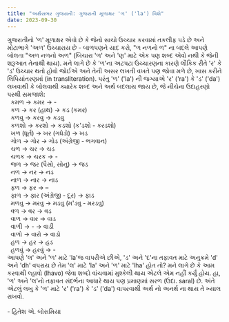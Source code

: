 ```yaml
---
title: "અર્થસભર ગુજરાતી: ગુજરાતી મૂળાક્ષર 'ળ' ('la') વિશે"
date: 2023-09-30
---
```

ગુજરાતીનો 'ળ' મૂળાક્ષર એવો છે કે જેનો સાચો ઉચ્ચાર કરવામાં તકલીફ પડે છે અને મોટાભાગે 'અળ' ઉચ્ચારાય છે - બાળપણને યાદ કરો, "ળ નળનો ળ" ના બદલે આપણે બોલતા "અળ નળનો અળ" (બિચારા 'ળ' અને 'ણ' માટે એક પણ શબ્દ એવો નથી કે જેની શરૂઆત તેનાથી થાય). મને લાગે છે કે 'ળ'ના અટપટા ઉચ્ચારણના કારણે લૌકિક રીતે 'ર' કે 'ડ' ઉચ્ચાર થતો હોવો જોઈએ અને તેની અસર લખતી વખતે પણ જોવા મળે છે, ખાસ કરીને લિપિયાંતરણમાં (in transliteration). પરંતુ 'ળ' ('la') ની જગ્યાએ 'ર' ('ra') કે 'ડ' ('da') લખવાથી કે બોલવાથી ક્યારેક શબ્દ અને અર્થ બદલાય જાય છે, જે નીચેના ઉદાહરણો પરથી સમજાશે:<br>
  &nbsp;&nbsp;કમળ -> કમર -> -<br>
  &nbsp;&nbsp;કળ -> કર (હાથ) ->  કડ (કમર)<br>
  &nbsp;&nbsp;કળવુ -> કરવુ -> કડવુ<br>
  &nbsp;&nbsp;કળશો -> કરશો -> કડશો (ક'ડશો - કરડશો)<br>
  &nbsp;&nbsp;ખળ (ધૂર્ત) -> ખર (ગધેડો) -> ખડ<br>
  &nbsp;&nbsp;ગોળ -> ગોર -> ગોડ (અંગ્રેજી - ભગવાન)<br>
  &nbsp;&nbsp;ચળ -> ચર  -> ચડ<br>
  &nbsp;&nbsp;ચળક -> ચરક -> -<br>
  &nbsp;&nbsp;જળ -> જર (પૈસો, સોનુ) -> જડ<br>
  &nbsp;&nbsp;નળ -> નર -> નડ<br>
  &nbsp;&nbsp;નાળ -> નાર -> નાડ<br>
  &nbsp;&nbsp;ફળ -> ફર -> –<br>
  &nbsp;&nbsp;ફાળ -> ફાર (અંગ્રેજી - દૂર) -> ફાડ<br>
  &nbsp;&nbsp;મળવુ -> મરવુ -> મડવુ (મ'ડવુ - મરડવુ)<br>
  &nbsp;&nbsp;વળ -> વર -> વડ<br>
  &nbsp;&nbsp;વાળ -> વાર  -> વાડ<br>
  &nbsp;&nbsp;વાળી -> -  -> વાડી<br>
  &nbsp;&nbsp;વાળો -> વારો -> વાડો<br>
  &nbsp;&nbsp;હળ -> હર -> હડ<br>
  &nbsp;&nbsp;હળવું -> હરવું  -> -<br>
આપણે 'લ' અને 'ળ' માટે 'la'જ વાપરીએ છીએ, 'ડ' અને 'દ'ના તફાવત માટે અનુક્રમે 'd' અને 'dh' વપરાય છે તેમ 'લ' માટે 'la' અને 'ળ' માટે 'lha' હોત તો? મને લાગે છે કે આમ કરવાથી લ્હાવો (lhavo) જેવા શબ્દો વાંચવામાં મુશ્કેલી થાય એટલે એમ નહીં કર્યું હોય. હા, 'ળ' અને 'લ'નો તફાવત સંદર્ભના આધારે થાય પણ પ્રમાણમાં સરળ (ઉદા. saral) છે. અંતે એટલું લખુ કે 'ળ' માટે 'ર' ('ra') કે 'ડ' ('da') વાપરવાથી અર્થ નો અનર્થ ના થાય તે ખ્યાલ રાખવો.<br>
<br>
\- હિતેશ એ. બોસમિયા